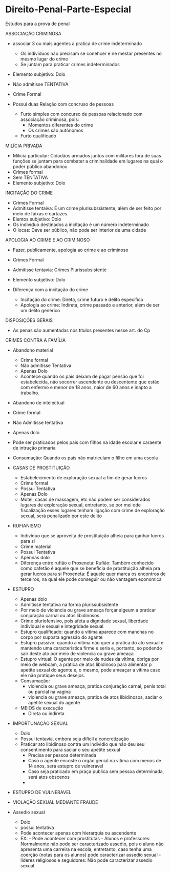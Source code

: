# Direito-Penal-Parte-Especial
Estudos para a prova de penal

ASSOCIAÇÃO CRIMINOSA
- associar 3 ou mais agentes a pratica de crime indeterminado
  - Os indivíduos não precisam se conehcer e ne mestar presentes no mesmo lugar do crime
  - Se juntam para praticar crimes indeterminados

- Elemento subjetivo: Dolo
- Não admitisse TENTATIVA
- Crime Formal

- Possui duas Relaçâo com concruso de pessoas
  - Furto simples com concurso de pessoas relacionado com associaçâo criminosa, pois:
    - Momentos diferentes do crime
    - Os crimes são autõnomos
  - Furto qualificado

MILÍCIA PRIVADA
- Milicia particular: Cidadãos armados juntos com militares fora de suas funções se juntam para combater a criminalidade em lugares na qual o poder público abandonou
- Crimes formal
- Sem TENTATIVA
- Elemento subjetivo: Dolo

INCITAÇÂO DO CRIME
- Crimes Formal
- Admitisse tentaiva: É um crime plurisubssistente, além de ser feito por meio de faixas e cartazes.
- Elentos subjetivo: Dolo
- Os indivíduo destinados a incitaçâo é um número indeterminado
- O locas: Deve ser público, não pode ser interior de uma cidade

APOLOGIA AO CRIME E AO CRIMINOSO
- Fazer, publicamente, apologia ao crime e ao criminoso
- Crimes Formal
- Admitisse tentavia: Crimes Plurissubsistente
- Elemento subjetivo: Dolo

- Diferença com a incitação do crime
  - Incitaçâo do crime: Direta, crime futuro e delito específico 
  - Apologia ao crime: Indireta, crime passado e anterior, além de ser um delito genérico 


DISPOSIÇÔES GERAIS
- As penas são aumentadas nos títulos presentes nesse art. do Cp

CRIMES CONTRA A FAMÍLIA 
- Abandono material
  - Crime formal
  - Não admitisse Tentativa
  - Apenas Dolo
  - Acontece quando os pais deixam de pagar pensão que foi estabelecida, não socorrer ascendente ou descentente que estão com enfermo e menor de 18 anos, naior de 60 anos e inapto a trabalho.
  
 - Abandono de intelectual
  - Crime formal
  - Nâo Admitisse tentativa
  - Apenas dolo
  - Pode ser praticados pelos pais com filhos na idade escolar e caraente de intruçâo primaria
  - Consumaçâo: Quando os pais não matriculam o filho em uma escola
  
 - CASAS DE PROSTITUIÇÂO
   - Estabelecimento  de exploraçâo sexual a fim de gerar lucros 
   - Crime formal
   - Possui Tentativa
   - Apenas Dolo
   - Motel, casas de massagem, etc não podem ser considerados lugares de exploraçâo sexual, entretanto, se por mei ode fiscalizaçâo esses lugares tenham ligaçâo com crime de exploraçâo sexual, será penalizado por este delito
             
 - RUFIANISMO
   - Indivíduo que se aproveita de prostituiçâo alheia para ganhar lucros para si
   - Crime material
   - Possui Tentativa
   - Apennas dolo
   - Diferença entre rufiâo e Proxeneta:
     Rufião: Também conhecido como cafetão é aquele que se beneficia de prostituiçâo alheia pra gerar lucros para si
     Proxeneta: É aquele quer marca os encontros de terceiros, na qual ele pode conseguir ou nâo vantagem economica
     
 - ESTUPRO
   - Apenas dolo 
   - Admitisse tentativa na forma plurissubsistente
   - Por meio de violencia ou grave ameaça forçar algeum a praticar conjuraçâo carnal ou atos libidinosos
   - Crime pluriofensivo, pois afeta a dignidade sexual, liberdade individual e sexual  e integridade sexual
   - Estupro qualificado: quando a vitima aparece com manchas no corpo por suposta agressão do agante
   - Estupro passivo: quando a vítima não quer a pratica do ato sexual e mantendo uma caracteristica firme e seria e, portanto, so podendo sair deste ato por meio de violencia ou grave ameaça
   - Estupro virtual: O agente por meio de nudes da vitíma, obriga por meio de webcam, a pratica de atos libidinoso para alimentar p apetite sexual do agente e, o mesmo, pode ameaçar a vitima caso ele não pratique seus desejos.
   - Consumaçâo: 
      - violencia ou grave ameaça, pratica conjuraçâo carnal, penis total ou parcial na vagina
      - violencia ou grave ameaça, pratica de atos libidinosos, saciar o apetite sexual do agente
   - MEIOS de execuçâo
      - Direta ou indireta
      
  - IMPORTUNAÇÂO SEXUAL
    - Dolo
    - Possui tentavia, embora seja dificil a concretização
    - Praticar ato libidinoso contra um individio que não deu seu consentimento para saciar o seu apetite sexual
      - Precisa ser pessoa determinada
      - Caso o agente encoste o orgão genial na vitima com menos de 14 anos, será estupro de vulneravel
      - Caso seja praticado em praça publica sem pessoa determinada, será atos obscenos
      - 
  - ESTUPRO DE VULNERAVEL 
  - VIOLAÇÃO SEXUAL MEDIANTE FRAUDE
  - Assedio sexual
    - Dolo 
    - possui tentativa
    - Pode acontecer apenas com hierarquia ou ascendente
    - EX: - Pode acontecer com prostitutas
          - Alunos e professores: Normalmente não pode ser caracterizado assedio, pois o aluno não apresenta uma carreira na escola, entretanto, caso tenha uma coerção (notas para os alunos) pode caracterizar assedio sexual
          - lideres religiosos e seguidores: Não pode caracterizar assedio sexual

  
  



    

